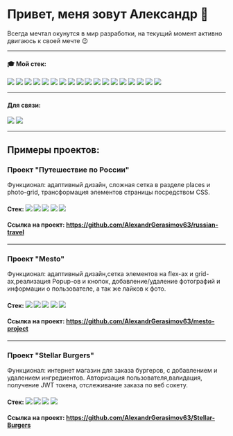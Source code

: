 # Привет, меня зовут Александр 👋 #

Всегда мечтал окунутся в мир разработки, на текущий момент активно двигаюсь к своей мечте 😉 
***

#### 🎓 Мой стек:

<img src="https://img.shields.io/badge/HTML-black?style=for-the-badge&logo=HTML5&logoColor=red"/> <img src="https://img.shields.io/badge/CSS3-black?style=for-the-badge&logo=CSS3&logoColor=blue"/> <img src="https://img.shields.io/badge/BEM-black?style=for-the-badge&logo=bem&logoColor=orange"/> <img src="https://img.shields.io/badge/JavaScript-black?style=for-the-badge&logo=javascript&logoColor=yellow"/> <img src="https://img.shields.io/badge/TypeScript-black?style=for-the-badge&logo=typescript&logoColor=blue"/> <img src="https://img.shields.io/badge/React-black?style=for-the-badge&logo=react&logoColor=61DAFB"/> <img src="https://img.shields.io/badge/Redux-black?style=for-the-badge&logo=redux&logoColor=764ABC"/>  <img src="https://img.shields.io/badge/cypress-black?style=for-the-badge&logo=cypress&logoColor=green"/> <img src="https://img.shields.io/badge/jest-black?style=for-the-badge&logo=jest&logoColor=C21325"/> <img src="https://img.shields.io/badge/node.js-black?style=for-the-badge&logo=nodedotjs&logoColor=339933"/> <img src="https://img.shields.io/badge/express-black?style=for-the-badge&logo=express&logoColor=blue"/> <img src="https://img.shields.io/badge/nest.js-black?style=for-the-badge&logo=nestjs&logoColor=E0234E"/> <img src="https://img.shields.io/badge/mongodb-black?style=for-the-badge&logo=mongodb&logoColor=47A248"/> <img src="https://img.shields.io/badge/mongoose-black?style=for-the-badge&logo=mongoose&logoColor=880000"/> <img src="https://img.shields.io/badge/postgresql-black?style=for-the-badge&logo=postgresql&logoColor=4169E1"/> <img src="https://img.shields.io/badge/postman-black?style=for-the-badge&logo=postman&logoColor=FF6C37"/> <img src="https://img.shields.io/badge/insomnia-black?style=for-the-badge&logo=insomnia&logoColor=4000BF"/> <img src="https://img.shields.io/badge/Figma-black?style=for-the-badge&logo=figma&logoColor=F24E1E"/>
***
#### Для связи: 
[<img src="https://img.shields.io/badge/telegram-black?style=for-the-badge&logo=telegram&logoColor=26A5E4"/>](https://t.me/Phantom6390) 
[<img src="https://img.shields.io/badge/gmail-black?style=for-the-badge&logo=gmail&logoColor=EA4335"/>](mailto:fantom6391@gmail.com) 

***
## Примеры проектов:

### Проект "Путешествие по России"<br>

Функционал: адаптивный дизайн, сложная сетка в разделе places и photo-grid, трансформация элементов страницы посредством CSS.<br>
#### Стек:  <img src="https://img.shields.io/badge/HTML-black?style=for-the-badge&logo=HTML5&logoColor=red"/> <img src="https://img.shields.io/badge/CSS3-black?style=for-the-badge&logo=CSS3&logoColor=blue"/> <img src="https://img.shields.io/badge/BEM-black?style=for-the-badge&logo=bem&logoColor=orange"/> <img src="https://img.shields.io/badge/JavaScript-black?style=for-the-badge&logo=javascript&logoColor=yellow"/> <img src="https://img.shields.io/badge/Figma-black?style=for-the-badge&logo=figma&logoColor=F24E1E"/>
#### Ссылка на проект: https://github.com/AlexandrGerasimov63/russian-travel

---

### Проект "Mesto"
Функционал: адаптивный дизайн,сетка элементов на flex-ах и grid-ах,реализация Popup-ов и кнопок, добавление/удаление фотографий и информации о пользователе, а так же лайков к фото.
#### Стек:  <img src="https://img.shields.io/badge/HTML-black?style=for-the-badge&logo=HTML5&logoColor=red"/> <img src="https://img.shields.io/badge/CSS3-black?style=for-the-badge&logo=CSS3&logoColor=blue"/> <img src="https://img.shields.io/badge/BEM-black?style=for-the-badge&logo=bem&logoColor=orange"/> <img src="https://img.shields.io/badge/JavaScript-black?style=for-the-badge&logo=javascript&logoColor=yellow"/> <img src="https://img.shields.io/badge/Figma-black?style=for-the-badge&logo=figma&logoColor=F24E1E"/>
#### Ссылка на проект: https://github.com/AlexandrGerasimov63/mesto-project

---

### Проект "Stellar Burgers"
Функционал: интернет магазин для заказа бургеров, с добавлением и удалением ингредиентов. Авторизация пользователя,валидация, получение JWT токена, отслеживание заказа по веб сокету.
#### Стек: <img src="https://img.shields.io/badge/TypeScript-black?style=for-the-badge&logo=typescript&logoColor=blue"/> <img src="https://img.shields.io/badge/React-black?style=for-the-badge&logo=react&logoColor=61DAFB"/> <img src="https://img.shields.io/badge/Redux-black?style=for-the-badge&logo=redux&logoColor=764ABC"/> <img src="https://img.shields.io/badge/Figma-black?style=for-the-badge&logo=figma&logoColor=F24E1E"/>
#### Ссылка на проект: https://github.com/AlexandrGerasimov63/Stellar-Burgers
<!--
**AlexandrGerasimov63/AlexandrGerasimov63** is a ✨ _special_ ✨ repository because its `README.md` (this file) appears on your GitHub profile.

Here are some ideas to get you started:

- 🔭 I’m currently working on ...
- 🌱 I’m currently learning ...
- 👯 I’m looking to collaborate on ...
- 🤔 I’m looking for help with ...
- 💬 Ask me about ...
- 📫 How to reach me: ...
- 😄 Pronouns: ...
- ⚡ Fun fact: ...
-->
